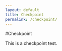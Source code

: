 ```yaml
---
layout: default
title: Checkpoint
permalink: /checkpoint/
---
```

#Checkpoint

This is a checkpoint test.